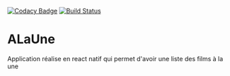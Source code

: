[![Codacy Badge](https://api.codacy.com/project/badge/Grade/60b51e85bd6b42f1be0c58b1a8b1064c)](https://app.codacy.com/app/badiniibrahim/ALaUne?utm_source=github.com&utm_medium=referral&utm_content=badiniibrahim/ALaUne&utm_campaign=Badge_Grade_Dashboard)
[![Build Status](https://travis-ci.org/badiniibrahim/ALaUne.svg?branch=master)](https://travis-ci.org/badiniibrahim/ALaUne)
# ALaUne
Application réalise en react natif qui permet d'avoir une liste des films à la une 
